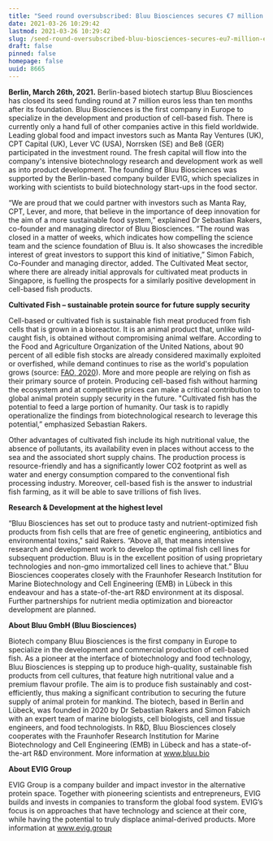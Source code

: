 ```yaml
---
title: "Seed round oversubscribed: Bluu Biosciences secures €7 million – Europe's first cell-based fish biotech company takes off"
date: 2021-03-26 10:29:42
lastmod: 2021-03-26 10:29:42
slug: /seed-round-oversubscribed-bluu-biosciences-secures-eu7-million-europes-first-cell-based
draft: false
pinned: false
homepage: false
uuid: 8665
---
```

<p><strong>Berlin, March 26th, 2021.</strong> Berlin-based biotech startup Bluu Biosciences has closed its seed funding round at 7 million euros less than ten months after its foundation. Bluu Biosciences is the first company in Europe to specialize in the development and production of cell-based fish. There is currently only a hand full of other companies active in this field worldwide. Leading global food and impact investors such as Manta Ray Ventures (UK), CPT Capital (UK), Lever VC (USA), Norrsken (SE) and Be8 (GER) participated in the investment round. The fresh capital will flow into the company's intensive biotechnology research and development work as well as into product development. The founding of Bluu Biosciences was supported by the Berlin-based company builder EVIG, which specializes in working with scientists to build biotechnology start-ups in the food sector.</p>
<p>“We are proud that we could partner with investors such as Manta Ray, CPT, Lever, and more, that believe in the importance of deep innovation for the aim of a more sustainable food system,” explained Dr Sebastian Rakers, co-founder and managing director of Bluu Biosciences. “The round was closed in a matter of weeks, which indicates how compelling the science team and the science foundation of Bluu is. It also showcases the incredible interest of great investors to support this kind of initiative,” Simon Fabich, Co-Founder and managing director, added. The Cultivated Meat sector, where there are already initial approvals for cultivated meat products in Singapore, is fuelling the prospects for a similarly positive development in cell-based fish products.</p>
<p><strong>Cultivated Fish – sustainable protein source for future supply security</strong></p>
<p>Cell-based or cultivated fish is sustainable fish meat produced from fish cells that is grown in a bioreactor. It is an animal product that, unlike wild-caught fish, is obtained without compromising animal welfare. According to the Food and Agriculture Organization of the United Nations, about 90 percent of all edible fish stocks are already considered maximally exploited or overfished, while demand continues to rise as the world's population grows (source: <a href="http://www.fao.org/state-of-fisheries-aquaculture/en/">FAO, 2020</a>). More and more people are relying on fish as their primary source of protein. Producing cell-based fish without harming the ecosystem and at competitive prices can make a critical contribution to global animal protein supply security in the future. "Cultivated fish has the potential to feed a large portion of humanity. Our task is to rapidly operationalize the findings from biotechnological research to leverage this potential,” emphasized Sebastian Rakers.</p>
<p>Other advantages of cultivated fish include its high nutritional value, the absence of pollutants, its availability even in places without access to the sea and the associated short supply chains. The production process is resource-friendly and has a significantly lower CO2 footprint as well as water and energy consumption compared to the conventional fish processing industry. Moreover, cell-based fish is the answer to industrial fish farming, as it will be able to save trillions of fish lives.</p>
<p><strong>Research & Development at the highest level</strong></p>
<p>“Bluu Biosciences has set out to produce tasty and nutrient-optimized fish products from fish cells that are free of genetic engineering, antibiotics and environmental toxins," said Rakers. “Above all, that means intensive research and development work to develop the optimal fish cell lines for subsequent production. Bluu is in the excellent position of using proprietary technologies and non-gmo immortalized cell lines to achieve that.” Bluu Biosciences cooperates closely with the Fraunhofer Research Institution for Marine Biotechnology and Cell Engineering (EMB) in Lübeck in this endeavour and has a state-of-the-art R&D environment at its disposal. Further partnerships for nutrient media optimization and bioreactor development are planned.</p>
<p><strong>About Bluu GmbH (Bluu Biosciences)</strong></p>
<p>Biotech company Bluu Biosciences is the first company in Europe to specialize in the development and commercial production of cell-based fish. As a pioneer at the interface of biotechnology and food technology, Bluu Biosciences is stepping up to produce high-quality, sustainable fish products from cell cultures, that feature high nutritional value and a premium flavour profile. The aim is to produce fish sustainably and cost-efficiently, thus making a significant contribution to securing the future supply of animal protein for mankind. The biotech, based in Berlin and Lübeck, was founded in 2020 by Dr Sebastian Rakers and Simon Fabich with an expert team of marine biologists, cell biologists, cell and tissue engineers, and food technologists. In R&D, Bluu Biosciences closely cooperates with the Fraunhofer Research Institution for Marine Biotechnology and Cell Engineering (EMB) in Lübeck and has a state-of-the-art R&D environment. More information at <a href="http://www.bluu.bio">www.bluu.bio</a></p>
<p><strong>About EVIG Group</strong></p>
<p>EVIG Group is a company builder and impact investor in the alternative protein space. Together with pioneering scientists and entrepreneurs, EVIG builds and invests in companies to transform the global food system. EVIG’s focus is on approaches that have technology and science at their core, while having the potential to truly displace animal-derived products. More information at <a href="http://www.evig.group">www.evig.group</a></p>
